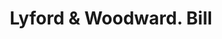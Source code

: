---
doi: 10.7916/D8MW3V59
date_other: '1900'
date_other_textual: 1900-1909
form: printed ephemera
genre:
- Invoices
name:
- Lyford & Woodward
object_in_context_url: https://biggert.cul.columbia.edu/items/view/ave_biggert_00574
subject_hierarchical_geographic:
- Bangor, Maine, United States
subject_name:
- Lyford & Woodward
title: Lyford & Woodward. Bill
sort_title: Lyford & Woodward. Bill
call_number: ave_biggert_00574
coordinates:
- 44.8,-68.8
pid: ave_biggert_00574
identifiers: ave_biggert_00574
thumbnail: https://derivativo-1.library.columbia.edu/iiif/2/ldpd:343834/full/!256,256/0/native.jpg
permalink: "/biggert/ave_biggert_00574/"
layout: iiif-image-page
---